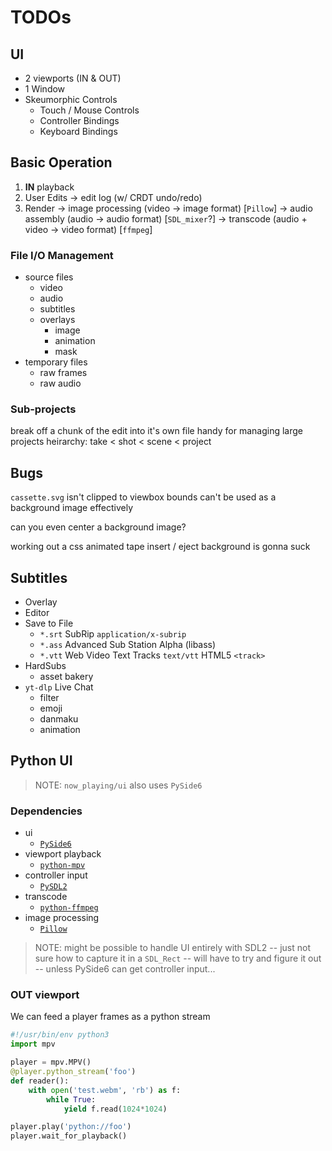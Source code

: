 # TODOs

## UI
 * 2 viewports (IN & OUT)
 * 1 Window
 * Skeumorphic Controls
   - Touch / Mouse Controls
   - Controller Bindings
   - Keyboard Bindings


## Basic Operation
 1. **IN** playback
 2. User Edits
    -> edit log (w/ CRDT undo/redo)
 3. Render
    -> image processing (video -> image format) [`Pillow`]
    -> audio assembly (audio -> audio format) [`SDL_mixer`?]
    -> transcode (audio + video -> video format) [`ffmpeg`]

### File I/O Management
 * source files
   - video
   - audio
   - subtitles
   - overlays
     * image
     * animation
     * mask
 * temporary files
   - raw frames
   - raw audio


### Sub-projects
break off a chunk of the edit into it's own file
handy for managing large projects
heirarchy: take < shot < scene < project


## Bugs

`cassette.svg` isn't clipped to viewbox bounds
can't be used as a background image effectively

can you even center a background image?

working out a css animated tape insert / eject background is gonna suck


## Subtitles
 * Overlay
 * Editor
 * Save to File
   - `*.srt` SubRip
     `application/x-subrip`
   - `*.ass` Advanced Sub Station Alpha (libass)
   - `*.vtt` Web Video Text Tracks
     `text/vtt`
     HTML5 `<track>`
 * HardSubs
   - asset bakery
 * `yt-dlp` Live Chat
   - filter
   - emoji
   - danmaku
   - animation


## Python UI
> NOTE: `now_playing/ui` also uses `PySide6`

### Dependencies
 * ui
   - [`PySide6`](https://pypi.org/project/PySide6/)
 * viewport playback
   - [`python-mpv`](https://pypi.org/project/python-mpv/)
 * controller input
   - [`PySDL2`](https://pypi.org/project/PySDL2/)
 * transcode
   - [`python-ffmpeg`](https://pypi.org/project/python-ffmpeg/)
 * image processing
   - [`Pillow`](https://pypi.org/project/pillow/)

> NOTE: might be possible to handle UI entirely with SDL2
> -- just not sure how to capture it in a `SDL_Rect`
> -- will have to try and figure it out
> -- unless PySide6 can get controller input...

### **OUT** viewport
We can feed a player frames as a python stream
```python
#!/usr/bin/env python3
import mpv

player = mpv.MPV()
@player.python_stream('foo')
def reader():
    with open('test.webm', 'rb') as f:
        while True:
            yield f.read(1024*1024)

player.play('python://foo')
player.wait_for_playback()
```
